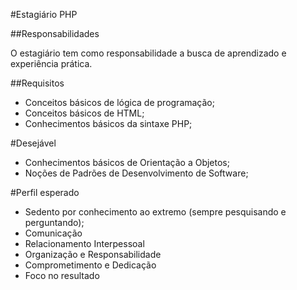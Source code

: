 #Estagiário PHP

##Responsabilidades

O estagiário tem como responsabilidade a busca de aprendizado e experiência prática.

##Requisitos

- Conceitos básicos de lógica de programação;
- Conceitos básicos de HTML;
- Conhecimentos básicos da sintaxe PHP;

#Desejável

- Conhecimentos básicos de Orientação a Objetos;
- Noções de Padrões de Desenvolvimento de Software;

#Perfil esperado

- Sedento por conhecimento ao extremo (sempre pesquisando e perguntando);
- Comunicação
- Relacionamento Interpessoal
- Organização e Responsabilidade
- Comprometimento e Dedicação
- Foco no resultado